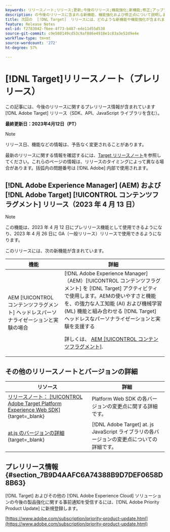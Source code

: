 ```yaml
---
keywords: リリースノート;リリース;更新;今後のリリース;機能強化;新機能;修正;アップデート;プレリリース
description: の今後のリリースに含まれる新機能、機能強化および修正点について説明します。 [!DNL Adobe Target]、SDK、API、JavaScript ライブラリなど。
title: 次回の  [!DNL Target]  リリースには、どのような新機能や機能強化が含まれますか？
feature: Release Notes
exl-id: f2783042-f6ee-4f73-b487-ede11d55d530
source-git-commit: c9e588149cd53c9af886e4918e1c83a3e52d9e4e
workflow-type: tm+mt
source-wordcount: '272'
ht-degree: 57%

---
```


# [!DNL Target]リリースノート（プレリリース）

この記事には、今後のリリースに関するプレリリース情報が含まれています [!DNL Adobe Target] リリース（SDK、API、JavaScript ライブラリを含む）。

**最終更新日：2023年4月12日（PT）**

>[!NOTE]
>
>リリース日、機能などの情報は、予告なく変更されることがあります。

最新のリリースに関する情報を確認するには、[Target リリースノート](release-notes.md)を参照してください。これらのページの情報は、リリースのタイミングによって異なる場合があります。括弧内の問題番号は [!DNL Adobe] 内部で使用されます。

## [!DNL Adobe Experience Manager] (AEM) および [!DNL Adobe Target] [!UICONTROL コンテンツフラグメント] リリース（2023 年 4 月 13 日）

>[!NOTE]
>
>この機能は、2023 年 4 月 12 日にプレリリース機能として使用できるようになり、2023 年 4 月 26 日に GA（一般リリース）リリースで使用できるようになります。

このリリースには、次の新機能が含まれています。

| 機能 | 詳細 |
|--- |--- |
| AEM [!UICONTROL コンテンツフラグメント] ヘッドレスパーソナライゼーションと実験の場合 | [!DNL Adobe Experience Manager]（AEM）[!UICONTROL コンテンツフラグメント] を [!DNL Target] アクティビティで使用します。AEMの使いやすさと機能を、の強力な人工知能 (AI) および機械学習 (ML) 機能と組み合わせる [!DNL Target] ヘッドレスなパーソナライゼーションと実験を支援する<P>詳しくは、 [AEM [!UICONTROL コンテンツフラグメント]](/help/main/c-integrating-target-with-mac/aem/content-fragments-aem.md). |

## その他のリリースノートとバージョンの詳細

| リソース | 詳細 |
|--- |--- |
| [リリースノート： [!UICONTROL Adobe Target Platform Experience Web SDK]](https://experienceleague.adobe.com/docs/experience-platform/edge/release-notes.html?lang=ja){target=_blank} | Platform Web SDK の各バージョンの変更点に関する詳細です。 |
| [at.js のバージョンの詳細](https://developer.adobe.com/target/implement/client-side/atjs/target-atjs-versions/){target=_blank} | [!DNL Adobe Target] at. js JavaScript ライブラリの各バージョンの変更点についての詳細です。 |


## プレリリース情報 {#section_7B9D4AAFC6A74388B9D7DEF0658D8B63}

[!DNL Target] およびその他の [!DNL Adobe Experience Cloud] ソリューションの今後の製品強化に関する事前通知を受信するには、[!DNL Adobe Priority Product Update] に新規登録します。

[https://www.adobe.com/subscription/priority-product-update.html](https://www.adobe.com/subscription/priority-product-update.html)

